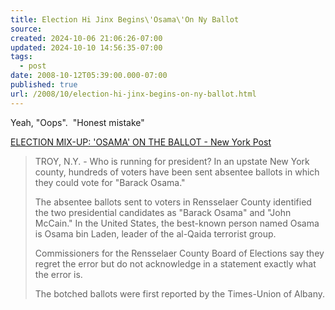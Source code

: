 ```yaml
---
title: Election Hi Jinx Begins\'Osama\'On Ny Ballot
source: 
created: 2024-10-06 21:06:26-07:00
updated: 2024-10-10 14:56:35-07:00
tags:
  - post
date: 2008-10-12T05:39:00.000-07:00
published: true
url: /2008/10/election-hi-jinx-begins-on-ny-ballot.html
---
```



Yeah, "Oops".  "Honest mistake"  
  
[ELECTION MIX-UP: 'OSAMA' ON THE BALLOT - New York Post](http://www.nypost.com/seven/10102008/news/politics/election_mix_up__osama_on_the_ballot_133050.htm)  

> TROY, N.Y. - Who is running for president? In an upstate New York county, hundreds of voters have been sent absentee ballots in which they could vote for "Barack Osama."  
>   
> The absentee ballots sent to voters in Rensselaer County identified the two presidential candidates as "Barack Osama" and "John McCain." In the United States, the best-known person named Osama is Osama bin Laden, leader of the al-Qaida terrorist group.  
>   
> Commissioners for the Rensselaer County Board of Elections say they regret the error but do not acknowledge in a statement exactly what the error is.  
>   
> The botched ballots were first reported by the Times-Union of Albany.